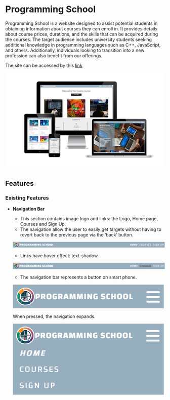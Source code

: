# Programming School


Programming School is a website designed to assist potential students in obtaining information about courses they can enroll in. It provides details about course prices, durations, and the skills that can be acquired during the courses. The target audience includes university students seeking additional knowledge in programming languages such as C++, JavaScript, and others. Additionally, individuals looking to transition into a new profession can also benefit from our offerings.

The site can be accessed by this [link](https://bogdanovaiv.github.io/programming-school/)

![Responsive Mockup](documentation/programming-school-mockup.png)

## Features

### Existing Features

- __Navigation Bar__

  - This section contains image logo and links: the Logo, Home page, Courses and Sign Up.
  - The navigation allow the user to easily get targets without having to revert back to the previous page via the ‘back’ button.
  
  ![Navigation Bar](documentation/programming-school-navigation-bar.png) 

  - Links have hover effect: text-shadow.

  ![Navigation Bar (hover)](documentation/programming-school-navigation-bar-hover.png) 

  - The navigation bar represents a button on smart phone.

  ![Navigation Bar (hover)](documentation/programming-school-navigation-bar-phone.png)
         
    When pressed, the navigation expands.

    ![Navigation Bar (hover)](documentation/programming-school-navigation-bar-phone-push.png)
